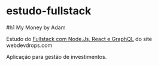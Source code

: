 # estudo-fullstack
#h1 My Money by Adam

Estudo do [Fullstack com Node.Js, React e GraphQL](https://www.webdevdrops.com/fullstack-node-react-graphql-introducao-2c2f18c757c4/) do site webdevdrops.com

Aplicação para gestão de investimentos.
